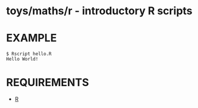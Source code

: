 # toys/maths/r - introductory R scripts

# EXAMPLE

```
$ Rscript hello.R
Hello World!
```

# REQUIREMENTS

* [R](https://www.r-project.org)
